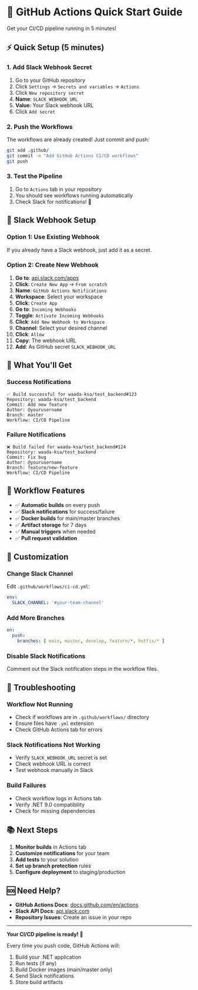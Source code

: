 # 🚀 GitHub Actions Quick Start Guide

Get your CI/CD pipeline running in 5 minutes!

## ⚡ Quick Setup (5 minutes)

### **1. Add Slack Webhook Secret**
1. Go to your GitHub repository
2. Click `Settings` → `Secrets and variables` → `Actions`
3. Click `New repository secret`
4. **Name**: `SLACK_WEBHOOK_URL`
5. **Value**: Your Slack webhook URL
6. Click `Add secret`

### **2. Push the Workflows**
The workflows are already created! Just commit and push:
```bash
git add .github/
git commit -m "Add GitHub Actions CI/CD workflows"
git push
```

### **3. Test the Pipeline**
1. Go to `Actions` tab in your repository
2. You should see workflows running automatically
3. Check Slack for notifications! 🎉

## 🔗 Slack Webhook Setup

### **Option 1: Use Existing Webhook**
If you already have a Slack webhook, just add it as a secret.

### **Option 2: Create New Webhook**
1. **Go to**: [api.slack.com/apps](https://api.slack.com/apps)
2. **Click**: `Create New App` → `From scratch`
3. **Name**: `GitHub Actions Notifications`
4. **Workspace**: Select your workspace
5. **Click**: `Create App`
6. **Go to**: `Incoming Webhooks`
7. **Toggle**: `Activate Incoming Webhooks`
8. **Click**: `Add New Webhook to Workspace`
9. **Channel**: Select your desired channel
10. **Click**: `Allow`
11. **Copy**: The webhook URL
12. **Add**: As GitHub secret `SLACK_WEBHOOK_URL`

## 📱 What You'll Get

### **Success Notifications**
```
✅ Build successful for waada-ksa/test_backend#123
Repository: waada-ksa/test_backend
Commit: Add new feature
Author: @yourusername
Branch: master
Workflow: CI/CD Pipeline
```

### **Failure Notifications**
```
❌ Build failed for waada-ksa/test_backend#124
Repository: waada-ksa/test_backend
Commit: Fix bug
Author: @yourusername
Branch: feature/new-feature
Workflow: CI/CD Pipeline
```

## 🎯 Workflow Features

- ✅ **Automatic builds** on every push
- ✅ **Slack notifications** for success/failure
- ✅ **Docker builds** for main/master branches
- ✅ **Artifact storage** for 7 days
- ✅ **Manual triggers** when needed
- ✅ **Pull request validation**

## 🔧 Customization

### **Change Slack Channel**
Edit `.github/workflows/ci-cd.yml`:
```yaml
env:
  SLACK_CHANNEL: '#your-team-channel'
```

### **Add More Branches**
```yaml
on:
  push:
    branches: [ main, master, develop, feature/*, hotfix/* ]
```

### **Disable Slack Notifications**
Comment out the Slack notification steps in the workflow files.

## 🚨 Troubleshooting

### **Workflow Not Running**
- Check if workflows are in `.github/workflows/` directory
- Ensure files have `.yml` extension
- Check GitHub Actions tab for errors

### **Slack Notifications Not Working**
- Verify `SLACK_WEBHOOK_URL` secret is set
- Check webhook URL is correct
- Test webhook manually in Slack

### **Build Failures**
- Check workflow logs in Actions tab
- Verify .NET 9.0 compatibility
- Check for missing dependencies

## 📚 Next Steps

1. **Monitor builds** in Actions tab
2. **Customize notifications** for your team
3. **Add tests** to your solution
4. **Set up branch protection** rules
5. **Configure deployment** to staging/production

## 🆘 Need Help?

- **GitHub Actions Docs**: [docs.github.com/en/actions](https://docs.github.com/en/actions)
- **Slack API Docs**: [api.slack.com](https://api.slack.com)
- **Repository Issues**: Create an issue in your repo

---

**Your CI/CD pipeline is ready! 🎉**

Every time you push code, GitHub Actions will:
1. Build your .NET application
2. Run tests (if any)
3. Build Docker images (main/master only)
4. Send Slack notifications
5. Store build artifacts
